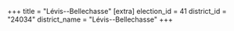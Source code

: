 +++
title = "Lévis--Bellechasse"
[extra]
election_id = 41
district_id = "24034"
district_name = "Lévis--Bellechasse"
+++
